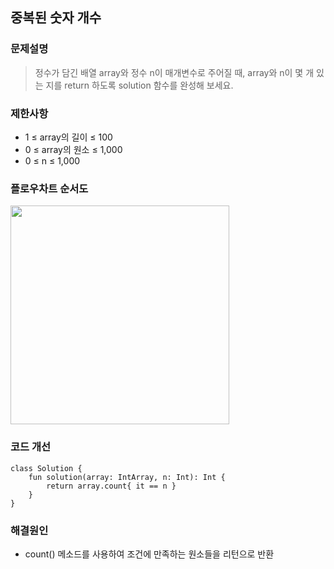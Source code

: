 
## 중복된 숫자 개수

### 문제설명
> 정수가 담긴 배열 array와 정수 n이 매개변수로 주어질 때, array와 n이 몇 개 있는 지를 return 하도록 solution 함수를 완성해 보세요.

### 제한사항
+ 1 ≤ array의 길이 ≤ 100
+ 0 ≤ array의 원소 ≤ 1,000
+ 0 ≤ n ≤ 1,000

### 플로우차트 순서도
<img width="350px" src="https://user-images.githubusercontent.com/58936137/212205091-7643233b-d9f9-4b41-bab0-fc97f572f288.png">

### 코드 개선
~~~
class Solution {
    fun solution(array: IntArray, n: Int): Int {
        return array.count{ it == n }
    }
}
~~~

### 해결원인
+ count() 메소드를 사용하여 조건에 만족하는 원소들을 리턴으로 반환
